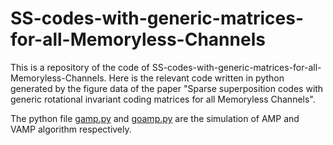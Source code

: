 # SS-codes-with-generic-matrices-for-all-Memoryless-Channels
This is a repository of the code of SS-codes-with-generic-matrices-for-all-Memoryless-Channels. Here is the relevant code written in python generated by the figure data of the paper "Sparse superposition codes with generic rotational invariant coding matrices for all Memoryless Channels".

The python file [gamp.py](https://github.com/yztfu/SS-codes-with-generic-matrices-for-all-Memoryless-Channels/blob/main/simulation_general_noise/gamp.py) and [goamp.py](https://github.com/yztfu/SS-codes-with-generic-matrices-for-all-Memoryless-Channels/blob/main/simulation_and_se/goamp.py) are the simulation of AMP and VAMP algorithm respectively.
